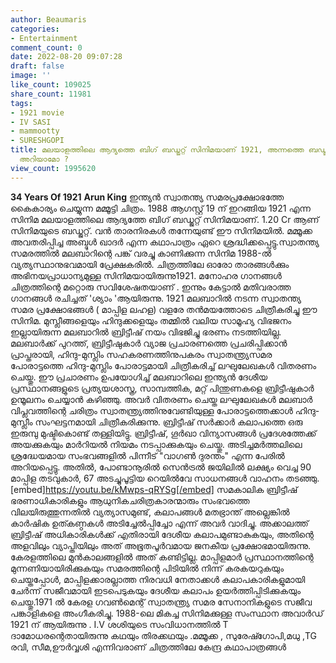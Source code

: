 ```yaml
---
author: Beaumaris
categories:
- Entertainment
comment_count: 0
date: 2022-08-20 09:07:28
draft: false
image: ''
like_count: 109025
share_count: 11981
tags:
- 1921 movie
- IV SASI
- mammootty
- SURESHGOPI
title: മലയാളത്തിലെ ആദ്യത്തെ ബിഗ് ബഡ്ജറ്റ് സിനിമയാണ് 1921, അന്നത്തെ ബഡ്ജറ്റ് എത്രയെന്നു
  അറിയാമോ ?
view_count: 1995620
---
```


**34 Years Of 1921** **Arun King** ഇന്ത്യൻ സ്വാതന്ത്യ സമരപ്രക്ഷോഭത്തേ കൈകാര്യം ചെയ്യുന്ന മമ്മൂട്ടി ചിത്രം. 1988 ആഗസ്റ്റ് 19 ന് ഇറങ്ങിയ 1921 എന്ന സിനിമ മലയാളത്തിലെ ആദ്യത്തേ ബിഗ് ബഡ്ജറ്റ് സിനിമയാണ്. 1.20 Cr ആണ് സിനിമയുടെ ബഡ്ജറ്റ്. വൻ താരനിരകൾ തന്നേയുണ്ട് ഈ സിനിമയിൽ. മമ്മൂക്ക അവതരിപ്പിച്ച അബ്ദുൾ ഖാദർ എന്ന കഥാപാത്രം ഏറെ ശ്രദ്ധിക്കപ്പെട്ടു.സ്വാതന്ത്യ സമരത്തിൽ മലബാറിന്റെ പങ്ക് വരച്ചു കാണിക്കുന്ന സിനിമ 1988-ൽ വ്യത്യസ്ഥാനുഭവമായി പ്രേക്ഷകരിൽ. ചിത്രത്തിലേ ഓരോ താരങ്ങൾക്കും അഭിനയപ്രാധാന്യമുള്ള സിനിമയായിരുന്നു1921. മനോഹര ഗാനങ്ങൾ ചിത്രത്തിന്റെ മറ്റൊരു സവിശേഷതയാണ് . ഇന്നും കേട്ടാൽ മതിവരാത്ത ഗാനങ്ങൾ രചിച്ചത് 'ശ്യാം 'ആയിരുന്നു. 1921 മലബാറിൽ നടന്ന സ്വാതന്ത്യ സമര പ്രക്ഷോഭങ്ങൾ ( മാപ്പിള ലഹള) വളരേ തൻമയത്തോടെ ചിത്രീകരിച്ചു ഈ സിനിമ. മുസ്ലീങ്ങളെയും ഹിന്ദുക്കളെയും തമ്മിൽ വലിയ സാമൂഹ്യ വിഭജനം ഇല്ലായിരുന്ന മലബാറിൽ ബ്രിട്ടീഷ് നയം വിഭജിച്ചു ഭരണം നടത്തിയില്ല. മലബാർക്ക് പുറത്ത്, ബ്രിട്ടീഷുകാർ വ്യാജ പ്രചാരണത്തെ പ്രചരിപ്പിക്കാൻ പ്രാപ്തരായി, ഹിന്ദു-മുസ്ലിം സഹകരണത്തിനുപകരം സ്വാതന്ത്ര്യസമര പോരാട്ടത്തെ ഹിന്ദു-മുസ്ലിം പോരാട്ടമായി ചിത്രീകരിച്ച് ലഘുലേഖകൾ വിതരണം ചെയ്തു. ഈ പ്രചാരണം ഉപയോഗിച്ച് മലബാറിലെ ഇന്ത്യൻ ദേശീയ പ്രസ്ഥാനങ്ങളുടെ പ്രത്യയശാസ്ത്ര, സാമ്പത്തിക, മറ്റ് പിന്തുണകളെ ബ്രിട്ടീഷുകാർ ഉന്മൂലനം ചെയ്യാൻ കഴിഞ്ഞു. അവർ വിതരണം ചെയ്ത ലഘുലേഖകൾ മലബാർ വിപ്ലവത്തിന്റെ ചരിത്രം സ്വാതന്ത്ര്യത്തിനുവേണ്ടിയുള്ള പോരാട്ടത്തെക്കാൾ ഹിന്ദു-മുസ്ലീം സംഘട്ടനമായി ചിത്രീകരിക്കുന്നു. ബ്രിട്ടീഷ് സർക്കാർ കലാപത്തെ ഒരു ഇരുമ്പു മുഷ്ടികൊണ്ട് തള്ളിയിട്ടു. ബ്രിട്ടീഷ്, ഗൂർഖാ വിന്യാസങ്ങൾ പ്രദേശത്തേക്ക് അയക്കുകയും മാർറിയൽ നിയമം നടപ്പാക്കുകയും ചെയ്തു. അടിച്ചമർത്തലിലെ ശ്രദ്ധേയമായ സംഭവങ്ങളിൽ പിന്നീട് "വാഗൺ ദുരന്തം" എന്ന പേരിൽ അറിയപ്പെട്ടു. അതിൽ, പോണ്ടാനൂരിൽ സെൻട്രൽ ജയിലിൽ ലക്ഷ്യം വെച്ച 90 മാപ്പിള തടവുകാർ, 67 അടച്ചുപൂട്ടിയ റെയിൽവേ സാധനങ്ങൾ വാഹനം തടഞ്ഞു. [embed]https://youtu.be/kMwps-qRYSg[/embed] സമകാലിക ബ്രിട്ടീഷ് ഭരണാധികാരികളും ആധുനികചരിത്രകാരന്മാരും സംഭവത്തെ വിലയിരുത്തുന്നതിൽ വ്യത്യാസമുണ്ട്, കലാപങ്ങൾ മതഭ്രാന്ത് അല്ലെങ്കിൽ കാർഷിക ഉത്കണ്ഠകൾ അടിച്ചേൽപ്പിച്ചോ എന്ന് അവർ വാദിച്ചു. അക്കാലത്ത് ബ്രിട്ടീഷ് അധികാരികൾക്ക് എതിരായി ദേശീയ കലാപമുണ്ടാകുകയും, അതിന്റെ അളവിലും വ്യാപ്തിയിലും അത് അഭൂതപൂർവമായ ജനകീയ പ്രക്ഷോഭമായിരുന്നു. കേരളത്തിലെ മുൻകാലങ്ങളിൽ അത് കണ്ടിട്ടില്ല. മാപ്പിളമാർ പ്രസ്ഥാനത്തിന്റെ മുന്നണിയായിരിക്കുകയും സമരത്തിന്റെ പിടിയിൽ നിന്ന് കരകയറുകയും ചെയ്തപ്പോൾ, മാപ്പിളക്കാരല്ലാത്ത നിരവധി നേതാക്കൾ കലാപകാരികളുമായി ചേർന്ന് സജീവമായി ഇടപെടുകയും ദേശീയ കലാപം ഉയർത്തിപ്പിടിക്കുകയും ചെയ്തു.1971 ൽ കേരള ഗവൺമെന്റ് സ്വാതന്ത്ര്യ സമര സേനാനികളുടെ സജീവ പങ്കാളികളെ അംഗീകരിച്ചു. 1988-ലെ മികച്ച സിനിമക്കുള്ള സംസ്ഥാന അവാർഡ് 1921 ന് ആയിരുന്നു . I.V ശശിയുടെ സംവിധാനത്തിൽ T ദാമോധരന്റെതായിരുന്നു കഥയും തിരക്കഥയും .മമ്മൂക്ക , സുരേഷ്ഗോപി,മധു ,TG രവി, സീമ,ഊർവ്വശി എന്നിവരാണ് ചിത്രത്തിലേ കേന്ദ്ര കഥാപാത്രങ്ങൾ